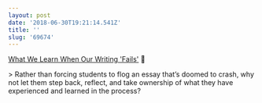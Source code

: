 ```yaml
---
layout: post
date: '2018-06-30T19:21:14.541Z'
title: ''
slug: '69674'
---
```

[What We Learn When Our Writing &#39;Fails&#39;](https://www.insidehighered.com/blogs/just-visiting/what-we-learn-when-our-writing-fails) 🔗

&gt; Rather than forcing students to flog an essay that’s doomed to crash, why not let them step back, reflect, and take ownership of what they have experienced and learned in the process?
